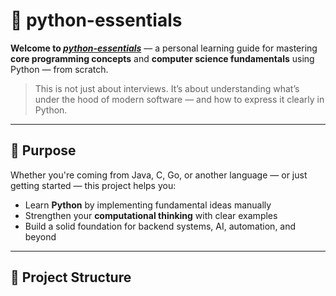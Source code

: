 # 🐍 python-essentials

**Welcome to [_python-essentials_](https://github.com/osvaldoabel/python-essentials)** — a personal learning guide for mastering **core programming concepts** and **computer science fundamentals** using Python — from scratch.

> This is not just about interviews. It’s about understanding what’s under the hood of modern software — and how to express it clearly in Python.

---

## 🎯 Purpose

Whether you're coming from Java, C, Go, or another language — or just getting started — this project helps you:

- Learn **Python** by implementing fundamental ideas manually  
- Strengthen your **computational thinking** with clear examples  
- Build a solid foundation for backend systems, AI, automation, and beyond  

---

## 📁 Project Structure

